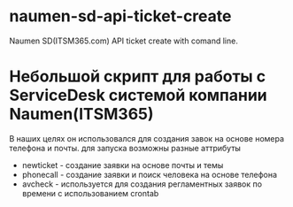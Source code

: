 # naumen-sd-api-ticket-create

Naumen SD(ITSM365.com) API ticket create with comand line.

# Небольшой скрипт для работы с ServiceDesk системой компании Naumen(ITSM365)

В наших целях он использовался для создания завок на основе номера телефона и почты.
для запуска возможны разные аттрибуты
- newticket - создание заявки на основе почты и темы
- phonecall - создание заявки и поиск человека на основе телефона
- avcheck - используется для создания регламентных заявок по времени с использованием crontab


